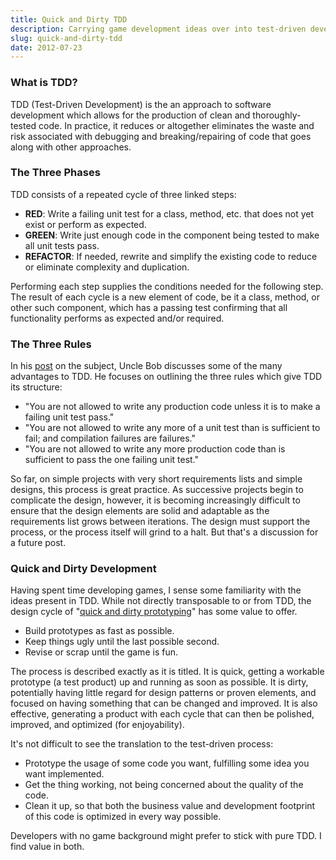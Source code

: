 ```yaml
---
title: Quick and Dirty TDD
description: Carrying game development ideas over into test-driven development
slug: quick-and-dirty-tdd
date: 2012-07-23
---
```


### What is TDD?

TDD (Test-Driven Development) is the an approach to software development which allows for the
production of clean and thoroughly-tested code. In practice, it reduces or altogether eliminates the
waste and risk associated with debugging and breaking/repairing of code that goes along with other
approaches.

### The Three Phases

TDD consists of a repeated cycle of three linked steps:

- **RED**: Write a failing unit test for a class, method, etc. that does not yet exist or perform as
  expected.
- **GREEN**: Write just enough code in the component being tested to make all unit tests pass.
- **REFACTOR**: If needed, rewrite and simplify the existing code to reduce or eliminate complexity
  and duplication.

Performing each step supplies the conditions needed for the following step. The result of each cycle
is a new element of code, be it a class, method, or other such component, which has a passing test
confirming that all functionality performs as expected and/or required.

### The Three Rules

In his [post](http://butunclebob.com/ArticleS.UncleBob.TheThreeRulesOfTdd) on the subject, Uncle Bob
discusses some of the many advantages to TDD. He focuses on outlining the three rules which give TDD
its structure:

- "You are not allowed to write any production code unless it is to make a failing unit test pass."
- "You are not allowed to write any more of a unit test than is sufficient to fail; and compilation
  failures are failures."
- "You are not allowed to write any more production code than is sufficient to pass the one failing
  unit test."

So far, on simple projects with very short requirements lists and simple designs, this process is
great practice. As successive projects begin to complicate the design, however, it is becoming
increasingly difficult to ensure that the design elements are solid and adaptable as the
requirements list grows between iterations. The design must support the process, or the process
itself will grind to a halt. But that's a discussion for a future post.

### Quick and Dirty Development

Having spent time developing games, I sense some familiarity with the ideas present in TDD. While
not directly transposable to or from TDD, the design cycle of
"[quick and dirty prototyping](http://www.gamasutra.com/view/feature/132702/quick_and_dirty_prototyping_a_.php?print=1)"
has some value to offer.

- Build prototypes as fast as possible.
- Keep things ugly until the last possible second.
- Revise or scrap until the game is fun.

The process is described exactly as it is titled. It is quick, getting a workable prototype (a test
product) up and running as soon as possible. It is dirty, potentially having little regard for
design patterns or proven elements, and focused on having something that can be changed and
improved. It is also effective, generating a product with each cycle that can then be polished,
improved, and optimized (for enjoyability).

It's not difficult to see the translation to the test-driven process:

- Prototype the usage of some code you want, fulfilling some idea you want implemented.
- Get the thing working, not being concerned about the quality of the code.
- Clean it up, so that both the business value and development footprint of this code is optimized
  in every way possible.

Developers with no game background might prefer to stick with pure TDD. I find value in both.
